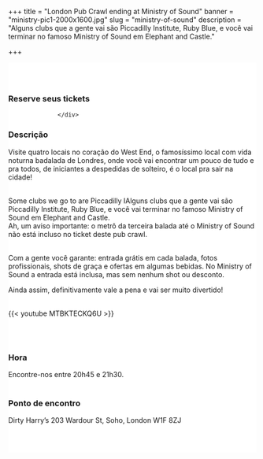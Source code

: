 ﻿+++
title = "London Pub Crawl ending at Ministry of Sound"
banner = "ministry-pic1-2000x1600.jpg"
slug = "ministry-of-sound"
description = "Alguns clubs que a gente vai são Piccadilly Institute, Ruby Blue, e você vai terminar no famoso Ministry of Sound em Elephant and Castle."

+++

<section class="mbr-section" id="msg-box5-1w" style="background-color: rgb(255, 255, 255); padding-top: 40px; padding-bottom: 40px;">
    <div class="container">
        <div class="row">
        <div class="col-md-6 col-lg-5 col-xl-4" id= "fix1">
<h3>Reserve seus tickets</h3>
<script src="https://assets.ticketinghub.com/checkout.js" data-channel="bb08e2f1-d766-4192-bdd1-fc15d7ee4c3e" data-endpoint="https://api.ticketinghub.com" data-product="30007f1d-0d66-49bc-9ebe-55e74551faeb" data-layout="embed" data-landing="calendar" data-event-period="7" data-events-view-mode="multi-day" data-fields="name,email,telephone" data-collect-voucher-recipient-info="1" data-color="#1b2d49" data-button-label="BOOK NOW" data-footer="ssl" data-social-sharing="0" data-subscribe="1" data-show-product-logo="0" data-show-product-description="0" data-discounts="1" data-free="0" data-avs="0" data-ga-track-pageviews="1" data-ga-track-purchases="1"></script>



                  </div>
<div class="col-md-6 col-lg-7 col-xl-8"> <h3 class="mbr-section-title display-2">Descrição</h3>

Visite quatro locais no coração do West End, o famosíssimo local com vida noturna badalada de Londres, onde você vai encontrar um pouco de tudo e pra todos, de iniciantes a despedidas de solteiro, é o local pra sair na cidade!<br><br>

Some clubs we go to are Piccadilly IAlguns clubs que a gente vai são Piccadilly Institute, Ruby Blue, e você vai terminar no famoso Ministry of Sound em Elephant and Castle.<br>
Ah, um aviso importante: o metrô da terceira balada até o Ministry of Sound não está incluso no ticket deste pub crawl.<br><br>

Com a gente você garante: entrada grátis em cada balada, fotos profissionais, shots de graça e ofertas em algumas bebidas. No Ministry of Sound a entrada está inclusa, mas sem nenhum shot ou desconto.<br>

Ainda assim, definitivamente vale a pena e vai ser muito divertido!<br><br>

{{< youtube MTBKTECKQ6U >}}

<br>
<br>
<h3 class="mbr-section-title display-2">Hora</h3>
Encontre-nos entre 20h45 e 21h30.
<br>
<br>

<h3 class="mbr-section-title display-2">Ponto de encontro</h3>
Dirty Harry’s 203 Wardour St, Soho, London W1F 8ZJ
<br>
<br>
<script src='https://static.citymapper.com/js/embed/widget.js' data-slug='ogkm9y' data-width=600></script> </div>

</section>
